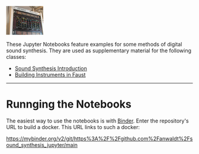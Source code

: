 <img src="Images/spree_system.jpg" alt="SynLab" style="width: 100px;"/>

These Jupyter Notebooks feature examples for some methods of digital sound synthesis.
They are used as supplementary material for the following classes:

- [Sound Synthesis Introduction](http://hvc.berlin/Physical_Modeling/physical-modeling-waveguides/)
- [Building Instruments in Faust](http://hvc.berlin/teaching/building-instruments-in-faust/)

-----

# Runnging the Notebooks

The easiest way to use the notebooks is with [Binder](https://mybinder.org/).
Enter the repository's URL to build a docker.
This URL links to such a docker:

https://mybinder.org/v2/git/https%3A%2F%2Fgithub.com%2Fanwaldt%2Fsound_synthesis_jupyter/main 
